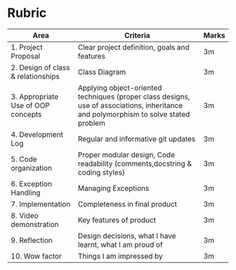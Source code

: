 # Rubric

| Area | Criteria | Marks |
|---|---|---|
| 1. Project Proposal  | Clear project definition, goals and features | 3m |
| 2. Design of class & relationships | Class Diagram | 3m |
| 3. Appropriate Use of OOP concepts | Applying object-oriented techniques (proper class designs, use of associations, inheritance and polymorphism to solve stated problem | 3m |
| 4. Development Log | Regular and informative git updates |  3m |
| 5. Code organization | Proper modular design, Code readability (comments,docstring & coding styles) |  3m |
| 6. Exception Handling | Managing Exceptions |  3m |
| 7. Implementation | Completeness in final product  |  3m |
| 8. Video demonstration | Key features of product  |  3m |
| 9. Reflection | Design decisions, what I have learnt, what I am proud of | 3m |
| 10. Wow factor | Things I am impressed by  |  3m |